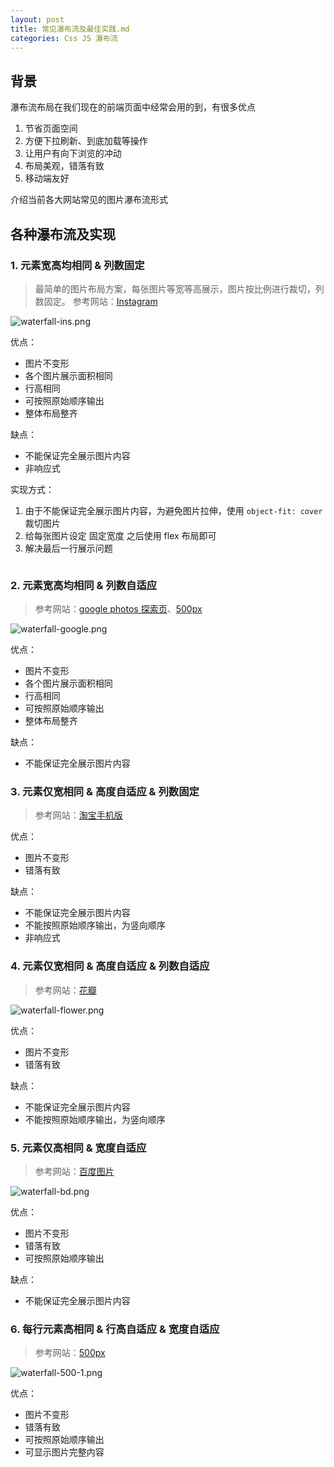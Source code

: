 ```yaml
---
layout: post 
title: 常见瀑布流及最佳实践.md
categories: Css JS 瀑布流
---
```


## 背景
瀑布流布局在我们现在的前端页面中经常会用的到，有很多优点  
1. 节省页面空间
2. 方便下拉刷新、到底加载等操作 
3. 让用户有向下浏览的冲动
4. 布局美观，错落有致
5. 移动端友好

介绍当前各大网站常见的图片瀑布流形式

## 各种瀑布流及实现

### 1. 元素宽高均相同 & 列数固定
> 最简单的图片布局方案，每张图片等宽等高展示，图片按比例进行裁切，列数固定。
> 参考网站：[Instagram](https://www.instagram.com/explore/tags/mountain/)   

![waterfall-ins.png](https://geminate.github.io/assets/images/2023/waterfall-ins.png)

优点：
* 图片不变形
* 各个图片展示面积相同
* 行高相同
* 可按照原始顺序输出
* 整体布局整齐

缺点：
* 不能保证完全展示图片内容
* 非响应式

实现方式：  
1. 由于不能保证完全展示图片内容，为避免图片拉伸，使用 ``object-fit: cover`` 裁切图片
2. 给每张图片设定 固定宽度 之后使用 flex 布局即可
3. 解决最后一行展示问题

```css
```

### 2. 元素宽高均相同 & 列数自适应
> 参考网站：[google photos 探索页](https://photos.google.com/things)、[500px](https://500px.com.cn/community/discover)

![waterfall-google.png](https://geminate.github.io/assets/images/2023/waterfall-google.png)

优点：
* 图片不变形
* 各个图片展示面积相同
* 行高相同
* 可按照原始顺序输出
* 整体布局整齐

缺点：
* 不能保证完全展示图片内容

### 3. 元素仅宽相同 & 高度自适应 & 列数固定
> 参考网站：[淘宝手机版](https://m.taobao.com) 

优点：
* 图片不变形
* 错落有致

缺点：
* 不能保证完全展示图片内容
* 不能按照原始顺序输出，为竖向顺序
* 非响应式

### 4. 元素仅宽相同 & 高度自适应 & 列数自适应
> 参考网站：[花瓣](https://huaban.com/boards/20002009)

![waterfall-flower.png](https://geminate.github.io/assets/images/2023/waterfall-flower.png)

优点：
* 图片不变形
* 错落有致

缺点：
* 不能保证完全展示图片内容
* 不能按照原始顺序输出，为竖向顺序

### 5. 元素仅高相同 & 宽度自适应
> 参考网站：[百度图片](https://image.baidu.com/search/index?tn=baiduimage&word=%E7%99%BE%E5%BA%A6)  

![waterfall-bd.png](https://geminate.github.io/assets/images/2023/waterfall-bd.png)

优点：
* 图片不变形
* 错落有致
* 可按照原始顺序输出

缺点：
* 不能保证完全展示图片内容

### 6. 每行元素高相同 & 行高自适应 & 宽度自适应
> 参考网站：[500px](https://500px.com.cn/community/discover)

![waterfall-500-1.png](https://geminate.github.io/assets/images/2023/waterfall-500-1.png)

优点：
* 图片不变形
* 错落有致
* 可按照原始顺序输出
* 可显示图片完整内容

